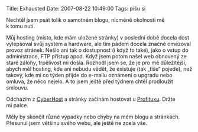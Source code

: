 Title: Exhausted
Date: 2007-08-22 10:49:00
Tags: píšu si

Nechtěl jsem psát tolik o samotném blogu, nicméně okolnosti mě
k tomu nutí.

Můj hosting (místo, kde mám uložené stránky) v poslední době docela
dost vylepšoval svůj systém a hardware, ale tím pádem docela značně
omezoval provoz stránek. Nešlo ani tak o dostupnost (i když to
také), jako o vstup do administrace, FTP přístup apod. Když jsem
potom našel web obnovený ze staré zálohy, trpělivost mi došla.
Rozhodl jsem se, že je pro mě důležitější, abych měl hosting, kde
ani nebudu vědět, že existuje (tak „tiše“ pojede), než takový, kde
mi co týden přijde do e-mailu oznámení o upgradu nebo omluva, že
něco nejelo. A to jsem ještě před týdnem chtěl prodloužit smlouvu.

Odcházím z [CyberHost](http://www.cyberhost.cz/) a stránky začínám
hostovat u [Profituxu](http://www.profitux.cz/). Držte mi palce.

Měly by skončit různé výpadky nebo chyby na mém blogu a stránkách.
Přesunul jsem většinu svého webu, ale ještě ne zcela vše.